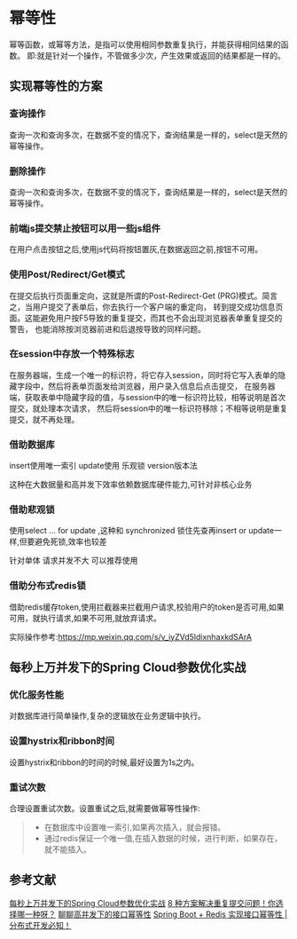 # 幂等性
幂等函数，或幂等方法，是指可以使用相同参数重复执行，并能获得相同结果的函数。
即:就是针对一个操作，不管做多少次，产生效果或返回的结果都是一样的。

## 实现幂等性的方案
### 查询操作
查询一次和查询多次，在数据不变的情况下，查询结果是一样的，select是天然的幂等操作。
### 删除操作
查询一次和查询多次，在数据不变的情况下，查询结果是一样的，select是天然的幂等操作。
### 前端js提交禁止按钮可以用一些js组件
在用户点击按钮之后,使用js代码将按钮置灰,在数据返回之前,按钮不可用。
### 使用Post/Redirect/Get模式
在提交后执行页面重定向，这就是所谓的Post-Redirect-Get (PRG)模式。简言之，当用户提交了表单后，你去执行一个客户端的重定向，
转到提交成功信息页面。这能避免用户按F5导致的重复提交，而其也不会出现浏览器表单重复提交的警告，
也能消除按浏览器前进和后退按导致的同样问题。

### 在session中存放一个特殊标志
在服务器端，生成一个唯一的标识符，将它存入session，同时将它写入表单的隐藏字段中，然后将表单页面发给浏览器，用户录入信息后点击提交，
在服务器端，获取表单中隐藏字段的值，与session中的唯一标识符比较，相等说明是首次提交，就处理本次请求，
然后将session中的唯一标识符移除；不相等说明是重复提交，就不再处理。
### 借助数据库
insert使用唯一索引 update使用 乐观锁 version版本法

这种在大数据量和高并发下效率依赖数据库硬件能力,可针对非核心业务

### 借助悲观锁
使用select … for update ,这种和 synchronized 锁住先查再insert or update一样,但要避免死锁,效率也较差

针对单体 请求并发不大 可以推荐使用 

### 借助分布式redis锁
借助redis缓存token,使用拦截器来拦截用户请求,校验用户的token是否可用,如果可用，就执行请求,如果不可用,就放弃请求。

实际操作参考:https://mp.weixin.qq.com/s/v_iyZVd5ldixnhaxkdSArA

## 每秒上万并发下的Spring Cloud参数优化实战

### 优化服务性能
对数据库进行简单操作,复杂的逻辑放在业务逻辑中执行。

### 设置hystrix和ribbon时间
设置hystrix和ribbon的时间的时候,最好设置为1s之内。
### 重试次数
合理设置重试次数。设置重试之后,就需要做幂等性操作:
>* 在数据库中设置唯一索引,如果再次插入，就会报错。
>* 通过redis保证一个唯一值,在插入数据的时候，进行判断，如果存在，就不能插入。

## 参考文献
[每秒上万并发下的Spring Cloud参数优化实战](https://mp.weixin.qq.com/s/nVfcL0G9rd5qjYgvp-9MzA)
[8 种方案解决重复提交问题！你选择哪一种呀？](https://mp.weixin.qq.com/s/LxqbJLMxazFetn-q-v-N5w)
[聊聊高并发下的接口幂等性](https://mp.weixin.qq.com/s/Hvra3o5J48WHSa1Bg35wgw)
[Spring Boot + Redis 实现接口幂等性 | 分布式开发必知！](https://mp.weixin.qq.com/s/v_iyZVd5ldixnhaxkdSArA)